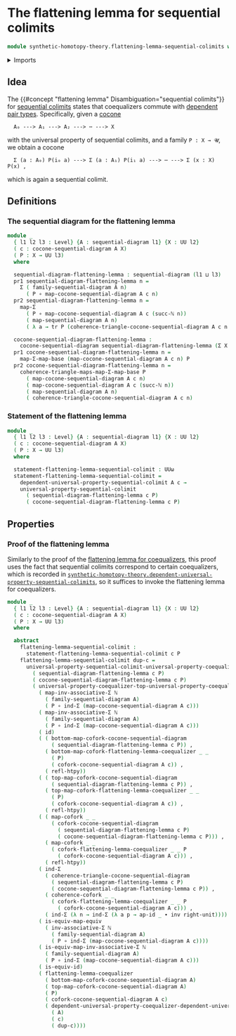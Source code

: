 # The flattening lemma for sequential colimits

```agda
module synthetic-homotopy-theory.flattening-lemma-sequential-colimits where
```

<details><summary>Imports</summary>

```agda
open import elementary-number-theory.natural-numbers

open import foundation.action-on-identifications-functions
open import foundation.dependent-pair-types
open import foundation.equivalences
open import foundation.function-types
open import foundation.functoriality-dependent-pair-types
open import foundation.homotopies
open import foundation.identity-types
open import foundation.transport-along-identifications
open import foundation.type-arithmetic-dependent-pair-types
open import foundation.universe-levels

open import synthetic-homotopy-theory.cocones-under-sequential-diagrams
open import synthetic-homotopy-theory.coforks
open import synthetic-homotopy-theory.dependent-universal-property-sequential-colimits
open import synthetic-homotopy-theory.flattening-lemma-coequalizers
open import synthetic-homotopy-theory.sequential-diagrams
open import synthetic-homotopy-theory.universal-property-coequalizers
open import synthetic-homotopy-theory.universal-property-sequential-colimits
```

</details>

## Idea

The {{#concept "flattening lemma" Disambiguation="sequential colimits"}} for
[sequential colimits](synthetic-homotopy-theory.universal-property-sequential-colimits.md)
states that coequalizers commute with
[dependent pair types](foundation.dependent-pair-types.md). Specifically, given
a [cocone](synthetic-homotopy-theory.cocones-under-sequential-diagrams.md)

```text
  A₀ ---> A₁ ---> A₂ ---> ⋯ ---> X
```

with the universal property of sequential colimits, and a family `P : X → 𝓤`, we
obtain a cocone

```text
  Σ (a : A₀) P(i₀ a) ---> Σ (a : A₁) P(i₁ a) ---> ⋯ ---> Σ (x : X) P(x) ,
```

which is again a sequential colimit.

## Definitions

### The sequential diagram for the flattening lemma

```agda
module _
  { l1 l2 l3 : Level} {A : sequential-diagram l1} {X : UU l2}
  ( c : cocone-sequential-diagram A X)
  ( P : X → UU l3)
  where

  sequential-diagram-flattening-lemma : sequential-diagram (l1 ⊔ l3)
  pr1 sequential-diagram-flattening-lemma n =
    Σ ( family-sequential-diagram A n)
      ( P ∘ map-cocone-sequential-diagram A c n)
  pr2 sequential-diagram-flattening-lemma n =
    map-Σ
      ( P ∘ map-cocone-sequential-diagram A c (succ-ℕ n))
      ( map-sequential-diagram A n)
      ( λ a → tr P (coherence-triangle-cocone-sequential-diagram A c n a))

  cocone-sequential-diagram-flattening-lemma :
    cocone-sequential-diagram sequential-diagram-flattening-lemma (Σ X P)
  pr1 cocone-sequential-diagram-flattening-lemma n =
    map-Σ-map-base (map-cocone-sequential-diagram A c n) P
  pr2 cocone-sequential-diagram-flattening-lemma n =
    coherence-triangle-maps-map-Σ-map-base P
      ( map-cocone-sequential-diagram A c n)
      ( map-cocone-sequential-diagram A c (succ-ℕ n))
      ( map-sequential-diagram A n)
      ( coherence-triangle-cocone-sequential-diagram A c n)
```

### Statement of the flattening lemma

```agda
module _
  { l1 l2 l3 : Level} {A : sequential-diagram l1} {X : UU l2}
  ( c : cocone-sequential-diagram A X)
  ( P : X → UU l3)
  where

  statement-flattening-lemma-sequential-colimit : UUω
  statement-flattening-lemma-sequential-colimit =
    dependent-universal-property-sequential-colimit A c →
    universal-property-sequential-colimit
      ( sequential-diagram-flattening-lemma c P)
      ( cocone-sequential-diagram-flattening-lemma c P)
```

## Properties

### Proof of the flattening lemma

Similarly to the proof of the
[flattening lemma for coequalizers](synthetic-homotopy-theory.flattening-lemma-coequalizers.md),
this proof uses the fact that sequential colimits correspond to certain
coequalizers, which is recorded in
[`synthetic-homotopy-theory.dependent-universal-property-sequential-colimits`](synthetic-homotopy-theory.dependent-universal-property-sequential-colimits.md),
so it suffices to invoke the flattening lemma for coequalizers.

```agda
module _
  { l1 l2 l3 : Level} {A : sequential-diagram l1} {X : UU l2}
  ( c : cocone-sequential-diagram A X)
  ( P : X → UU l3)
  where

  abstract
    flattening-lemma-sequential-colimit :
      statement-flattening-lemma-sequential-colimit c P
    flattening-lemma-sequential-colimit dup-c =
      universal-property-sequential-colimit-universal-property-coequalizer
        ( sequential-diagram-flattening-lemma c P)
        ( cocone-sequential-diagram-flattening-lemma c P)
        ( universal-property-coequalizer-top-universal-property-coequalizer-bottom-hom-arrow-is-equiv
          ( map-inv-associative-Σ ℕ
            ( family-sequential-diagram A)
            ( P ∘ ind-Σ (map-cocone-sequential-diagram A c)))
          ( map-inv-associative-Σ ℕ
            ( family-sequential-diagram A)
            ( P ∘ ind-Σ (map-cocone-sequential-diagram A c)))
          ( id)
          ( ( bottom-map-cofork-cocone-sequential-diagram
              ( sequential-diagram-flattening-lemma c P)) ,
            ( bottom-map-cofork-flattening-lemma-coequalizer _ _
              ( P)
              ( cofork-cocone-sequential-diagram A c)) ,
            ( refl-htpy))
          ( ( top-map-cofork-cocone-sequential-diagram
              ( sequential-diagram-flattening-lemma c P)) ,
            ( top-map-cofork-flattening-lemma-coequalizer _ _
              ( P)
              ( cofork-cocone-sequential-diagram A c)) ,
            ( refl-htpy))
          ( ( map-cofork _ _
              ( cofork-cocone-sequential-diagram
                ( sequential-diagram-flattening-lemma c P)
                ( cocone-sequential-diagram-flattening-lemma c P))) ,
            ( map-cofork _ _
              ( cofork-flattening-lemma-coequalizer _ _ P
                ( cofork-cocone-sequential-diagram A c))) ,
            ( refl-htpy))
          ( ind-Σ
            ( coherence-triangle-cocone-sequential-diagram
              ( sequential-diagram-flattening-lemma c P)
              ( cocone-sequential-diagram-flattening-lemma c P)) ,
            ( coherence-cofork _ _
              ( cofork-flattening-lemma-coequalizer _ _ P
                ( cofork-cocone-sequential-diagram A c))) ,
            ( ind-Σ (λ n → ind-Σ (λ a p → ap-id _ ∙ inv right-unit))))
          ( is-equiv-map-equiv
            ( inv-associative-Σ ℕ
              ( family-sequential-diagram A)
              ( P ∘ ind-Σ (map-cocone-sequential-diagram A c))))
          ( is-equiv-map-inv-associative-Σ ℕ
            ( family-sequential-diagram A)
            ( P ∘ ind-Σ (map-cocone-sequential-diagram A c)))
          ( is-equiv-id)
          ( flattening-lemma-coequalizer
            ( bottom-map-cofork-cocone-sequential-diagram A)
            ( top-map-cofork-cocone-sequential-diagram A)
            ( P)
            ( cofork-cocone-sequential-diagram A c)
            ( dependent-universal-property-coequalizer-dependent-universal-property-sequential-colimit
              ( A)
              ( c)
              ( dup-c))))
```
